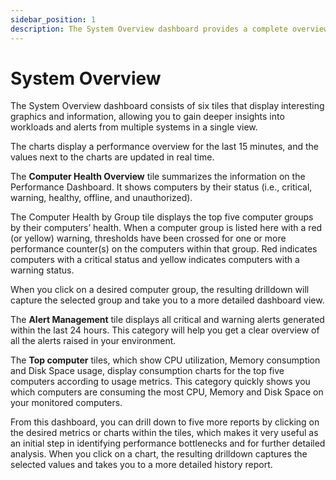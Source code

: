 ```yaml
---
sidebar_position: 1
description: The System Overview dashboard provides a complete overview of the server environment's health.
---
```


# System Overview

The System Overview dashboard consists of six tiles that display interesting graphics and information, allowing you to gain deeper insights into workloads and alerts from multiple systems in a single view.

The charts display a performance overview for the last 15 minutes, and the values next to the charts are updated in real time.

The **Computer Health Overview** tile summarizes the information on the Performance Dashboard. It shows computers by their status \(i.e., critical, warning, healthy, offline, and unauthorized\).

The Computer Health by Group tile displays the top five computer groups by their computers’ health. When a computer group is listed here with a red \(or yellow\) warning, thresholds have been crossed for one or more performance counter\(s\) on the computers within that group. Red indicates computers with a critical status and yellow indicates computers with a warning status.

When you click on a desired computer group, the resulting drilldown will capture the selected group and take you to a more detailed dashboard view.

The **Alert Management** tile displays all critical and warning alerts generated within the last 24 hours. This category will help you get a clear overview of all the alerts raised in your environment.

The **Top computer** tiles, which show CPU utilization, Memory consumption and Disk Space usage, display consumption charts for the top five computers according to usage metrics. This category quickly shows you which computers are consuming the most CPU, Memory and Disk Space on your monitored computers.

From this dashboard, you can drill down to five more reports by clicking on the desired metrics or charts within the tiles, which makes it very useful as an initial step in identifying performance bottlenecks and for further detailed analysis. When you click on a chart, the resulting drilldown captures the selected values and takes you to a more detailed history report.

